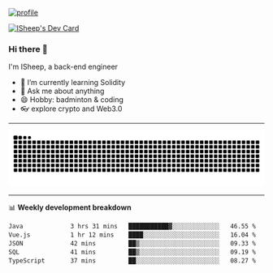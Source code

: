 [![profile](https://user-images.githubusercontent.com/54968314/208005045-e4b42f3b-833d-4242-bfcc-e764865553a2.svg)](https://www.calligrapher.ai/)

<a href="https://app.daily.dev/linziyang1106"><img src="https://api.daily.dev/devcards/v2/i4Spwx5Skx5FpTqWcwoit.png?r=kgx&type=wide" width="652" alt="ISheep's Dev Card"/></a>

### Hi there 🐏

I'm ISheep, a back-end engineer

- 🔭 I’m currently learning Solidity
- 💬 Ask me about anything
- 😄 Hobby: badminton & coding
- 👓 explore crypto and Web3.0

-------

![](https://raw.githubusercontent.com/ISheepp/ISheepp/output/github-contribution-grid-snake.svg)

-------

📊 **Weekly development breakdown**
<!--START_SECTION:waka-->

```txt
Java             3 hrs 31 mins   ███████████▓░░░░░░░░░░░░░   46.55 %
Vue.js           1 hr 12 mins    ████░░░░░░░░░░░░░░░░░░░░░   16.04 %
JSON             42 mins         ██▒░░░░░░░░░░░░░░░░░░░░░░   09.33 %
SQL              41 mins         ██▒░░░░░░░░░░░░░░░░░░░░░░   09.19 %
TypeScript       37 mins         ██░░░░░░░░░░░░░░░░░░░░░░░   08.27 %
```

<!--END_SECTION:waka-->
